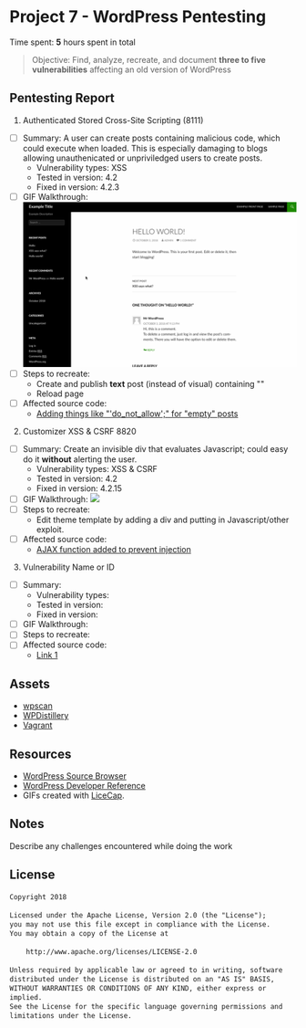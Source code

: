 
# Project 7 - WordPress Pentesting

Time spent: **5** hours spent in total

> Objective: Find, analyze, recreate, and document **three to five vulnerabilities** affecting an old version of WordPress

## Pentesting Report

1. Authenticated Stored Cross-Site Scripting (8111)
  - [ ] Summary: A user can create posts containing malicious code, which could execute when loaded. This is especially damaging to blogs allowing unauthenicated or unpriviledged users to create posts.
    - Vulnerability types: XSS
    - Tested in version: 4.2
    - Fixed in version: 4.2.3
  - [ ] GIF Walkthrough: 
    ![](xss.gif)
  - [ ] Steps to recreate: 
    - Create and publish **text** post (instead of visual) containing "<script>eval(prompt(1))</script>"
    - Reload page
  - [ ] Affected source code:
    - [Adding things like "'do_not_allow';" for "empty" posts](https://core.trac.wordpress.org/changeset/33357)
    
    
2.  Customizer XSS & CSRF 8820
  - [ ] Summary: Create an invisible div that evaluates Javascript; could easy do it **without** alerting the user.
    - Vulnerability types: XSS & CSRF
    - Tested in version: 4.2
    - Fixed in version: 4.2.15
  - [ ] GIF Walkthrough: 
      ![](xssagain.gif)
  - [ ] Steps to recreate: 
     - Edit theme template by adding a div and putting in Javascript/other exploit.
  - [ ] Affected source code:
    - [AJAX function added to prevent injection](https://github.com/WordPress/WordPress/commit/3d10fef22d788f29aed745b0f5ff6f6baea69af3)
3. Vulnerability Name or ID
  - [ ] Summary: 
    - Vulnerability types:
    - Tested in version:
    - Fixed in version: 
  - [ ] GIF Walkthrough: 
  - [ ] Steps to recreate: 
  - [ ] Affected source code:
    - [Link 1](https://core.trac.wordpress.org/browser/tags/version/src/source_file.php)


## Assets

- [wpscan](https://wpscan.org/)
- [WPDistillery](https://wpdistillery.org/)
- [Vagrant](https://www.vagrantup.com/)

## Resources

- [WordPress Source Browser](https://core.trac.wordpress.org/browser/)
- [WordPress Developer Reference](https://developer.wordpress.org/reference/)
- GIFs created with [LiceCap](http://www.cockos.com/licecap/).

## Notes

Describe any challenges encountered while doing the work

## License

    Copyright 2018

    Licensed under the Apache License, Version 2.0 (the "License");
    you may not use this file except in compliance with the License.
    You may obtain a copy of the License at

        http://www.apache.org/licenses/LICENSE-2.0

    Unless required by applicable law or agreed to in writing, software
    distributed under the License is distributed on an "AS IS" BASIS,
    WITHOUT WARRANTIES OR CONDITIONS OF ANY KIND, either express or implied.
    See the License for the specific language governing permissions and
    limitations under the License.
